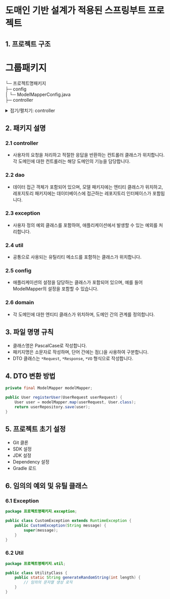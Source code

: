 # 도매인 기반 설계가 적용된 스프링부트 프로젝트

## 1. 프로젝트 구조

# 그룹패키지

└─ 프로젝트명패키지  
    ├─ config  
    │   └─ ModelMapperConfig.java  
    ├─ controller  
    <details>  
    <summary>접기/펼치기: controller</summary>  

    │   ├─ user  
    │   │   └─ UserController.java  
    │   │       ├─ dto  
    │   │       │   ├─ UserResponse.java (리턴값 DTO)  
    │   │       │   ├─ UserRequest.java (RequestBody에 사용할 DTO)  
    │   │       │   └─ UserVO.java (프로젝션)  
    │   ├─ token  
    │   │   └─ TokenController.java  
    │   │       ├─ dto  
    │   │       │   ├─ TokenResponse.java (리턴값 DTO)  
    │   │       │   ├─ TokenRequest.java (RequestBody에 사용할 DTO)  
    │   │       │   └─ TokenVO.java (프로젝션)  
    │   ├─ stream  
    │   │   └─ StreamController.java  
    │   │       ├─ dto  
    │   │       │   ├─ StreamResponse.java (리턴값 DTO)  
    │   │       │   ├─ StreamRequest.java (RequestBody에 사용할 DTO)  
    │   │       │   └─ StreamVO.java (프로젝션)  
    │   ├─ video  
    │   │   └─ VideoController.java  
    │   │       ├─ dto  
    │   │       │   ├─ VideoResponse.java (리턴값 DTO)  
    │   │       │   ├─ VideoRequest.java (RequestBody에 사용할 DTO)  
    │   │       │   └─ VideoVO.java (프로젝션)  
    │   ├─ follower  
    │   │   └─ FollowerController.java  
    │   │       ├─ dto  
    │   │       │   ├─ FollowerResponse.java (리턴값 DTO)  
    │   │       │   ├─ FollowerRequest.java (RequestBody에 사용할 DTO)  
    │   │       │   └─ FollowerVO.java (프로젝션)  
    │   └─ block  
    │       └─ BlockController.java  
    │           ├─ dto  
    │           │   ├─ BlockResponse.java (리턴값 DTO)  
    │           │   ├─ BlockRequest.java (RequestBody에 사용할 DTO)  
    │           │   └─ BlockVO.java (프로젝션)  

    ├─ dao  
    <details>  
    <summary>접기/펼치기: dao</summary>  

    │   ├─ model  
    │   │   ├─ User.java  
    │   │   ├─ Token.java  
    │   │   ├─ Stream.java  
    │   │   ├─ Video.java  
    │   │   ├─ Follower.java  
    │   │   └─ Block.java  
    │   ├─ repository  
    │   │   ├─ UserRepository.java  
    │   │   ├─ TokenRepository.java  
    │   │   ├─ StreamRepository.java  
    │   │   ├─ VideoRepository.java  
    │   │   ├─ FollowerRepository.java  
    │   │   └─ BlockRepository.java  

    </details>  
    ├─ exception  
    │   └─ CustomException.java  
    ├─ util  
    │   └─ UtilityClass.java  
    └─ domain  
        ├─ User.java  
        ├─ Token.java  
        ├─ Stream.java  
        ├─ Video.java  
        ├─ Follower.java  
        └─ Block.java  

markdown
코드 복사
</details>  

## 2. 패키지 설명

### 2.1 controller
- 사용자의 요청을 처리하고 적절한 응답을 반환하는 컨트롤러 클래스가 위치합니다. 각 도메인에 대한 컨트롤러는 해당 도메인의 기능을 담당합니다.

### 2.2 dao
- 데이터 접근 객체가 포함되어 있으며, 모델 패키지에는 엔티티 클래스가 위치하고, 레포지토리 패키지에는 데이터베이스에 접근하는 레포지토리 인터페이스가 포함됩니다.

### 2.3 exception
- 사용자 정의 예외 클래스를 포함하여, 애플리케이션에서 발생할 수 있는 예외를 처리합니다.
  
### 2.4 util
- 공통으로 사용되는 유틸리티 메소드를 포함하는 클래스가 위치합니다.

### 2.5 config
- 애플리케이션의 설정을 담당하는 클래스가 포함되어 있으며, 예를 들어 ModelMapper의 설정을 포함할 수 있습니다.

### 2.6 domain
- 각 도메인에 대한 엔티티 클래스가 위치하며, 도메인 간의 관계를 정의합니다.

## 3. 파일 명명 규칙

- 클래스명은 PascalCase로 작성합니다.
- 패키지명은 소문자로 작성하며, 단어 간에는 점(.)을 사용하여 구분합니다.
- DTO 클래스는 `*Request`, `*Response`, `*VO` 형식으로 작성합니다.

## 4. DTO 변환 방법

```java
private final ModelMapper modelMapper;

public User registerUser(UserRequest userRequest) {
    User user = modelMapper.map(userRequest, User.class);
    return userRepository.save(user);
}
```

## 5. 프로젝트 초기 설정

- Git 클론
- SDK 설정
- JDK 설정
- Dependency 설정
- Gradle 로드

## 6. 임의의 예외 및 유틸 클래스

### 6.1 Exception

```java
package 프로젝트명패키지.exception;

public class CustomException extends RuntimeException {
    public CustomException(String message) {
        super(message);
    }
}
```
### 6.2 Util
```java
package 프로젝트명패키지.util;

public class UtilityClass {
    public static String generateRandomString(int length) {
        // 임의의 문자열 생성 로직
    }
}
```
